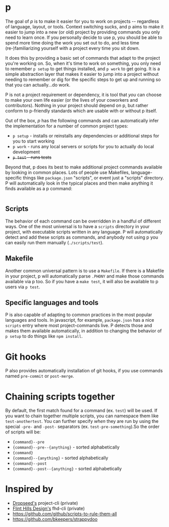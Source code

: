 # p

The goal of *p* is to make it easier for you to work on projects -- regardless
of language, layout, or tools. Context switching sucks, and p aims to make it
easier to jump into a new (or old) project by providing commands you only need
to learn once. If you personally decide to use p, you should be able to spend
more time doing the work you set out to do, and less time (re-)familiarizing
yourself with a project every time you sit down.

It does this by providing a basic set of commands that adapt to the project
you're working on. So, when it's time to work on something, you only need to
remember `p setup` to get things installed, and `p work` to get going. It is a
simple abstraction layer that makes it easier to jump into a project without
needing to remember or dig for the specific steps to get up and running so that
you can actually...do work.

P is not a project requirement or dependency, it is tool that *you* can choose
to make your own life easier (or the lives of your coworkers and contributors).
Nothing in your project should depend on p, but rather conform to p-friendly
standards which are usable with or without p itself.

Out of the box, *p* has the following commands and can automatically infer the
implementation for a number of common project types:

- `p setup` - installs or reinstalls any dependencies or additional steps for you to start working
- `p work` - runs any local servers or scripts for you to actually do local development
- ~~`p test` - runs tests~~

Beyond that, p does its best to make additional project commands available by
looking in common places. Lots of people use Makefiles, language-specific things
like `package.json` "scripts", or event just a "scripts" directory. P will
automatically look in the typical places and then make anything it finds
available as a p command:
```sh
```

## Scripts

The behavior of each command can be overridden in a handful of different ways.
One of the most universal is to have a `scripts` directory in your project, with
executable scripts written in any language. P will automatically detect and add
these scripts as commands, and anybody not using p you can easily run them
manually (`./scripts/test`).

## Makefile

Another common universal pattern is to use a `Makefile`. If there is a Makefile
in your project, p will automatically parse `.PHONY` and make those commands
available via p too. So if you have a `make test`, it will also be available to
p users via `p test`.

## Specific languages and tools

P is also capable of adapting to common practices in the most popular languages
and tools. In javascript, for example, `package.json` has a nice `scripts` entry
where most project-commands live. P detects those and makes them available
automatically, in addition to changing the behavior of `p setup` to do things
like `npm install`.

# Git hooks

P also provides automatically installation of git hooks, if you use commands
named `pre-commit` or `post-merge`.

# Chaining scripts together

By default, the first match found for a command (ex. `test`) will be used. If
you want to chain together multiple scripts, you can namespace them like
`test-anothertest`. You can further specify *when* they are run by using the
special `-pre-` and `-post-` separators (ex. `test-pre-something`).So the order
of scripts will be:

- `{command}--pre`
- `{command}--pre--{anything}` - sorted alphabetically
- `{command}`
- `{command}--{anything}` - sorted alphabetically
- `{command}--post`
- `{command}--post--{anything}` - sorted alphabetically

# Inspired by

- [Dropseed's](https://github.com/dropseed) project-cli (private)
- [Flint Hills Design's](https://github.com/flinthillsdesign) fhd-cli (private)
- https://github.com/github/scripts-to-rule-them-all
- https://github.com/bkeepers/strappydoo
